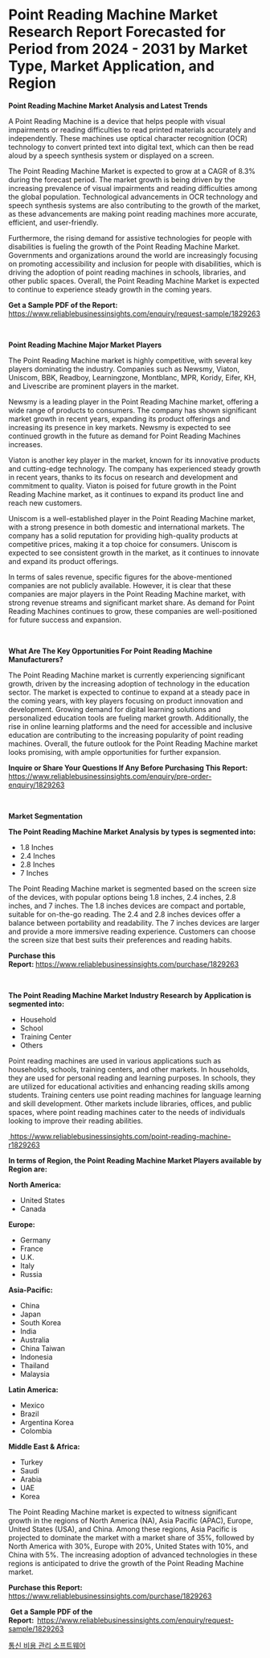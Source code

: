 <p><h1>Point Reading Machine Market Research Report Forecasted for Period from 2024 -  2031 by Market Type, Market Application, and Region</h1></p><p><strong>Point Reading Machine Market Analysis and Latest Trends</strong></p>
<p><p>A Point Reading Machine is a device that helps people with visual impairments or reading difficulties to read printed materials accurately and independently. These machines use optical character recognition (OCR) technology to convert printed text into digital text, which can then be read aloud by a speech synthesis system or displayed on a screen.</p><p>The Point Reading Machine Market is expected to grow at a CAGR of 8.3% during the forecast period. The market growth is being driven by the increasing prevalence of visual impairments and reading difficulties among the global population. Technological advancements in OCR technology and speech synthesis systems are also contributing to the growth of the market, as these advancements are making point reading machines more accurate, efficient, and user-friendly.</p><p>Furthermore, the rising demand for assistive technologies for people with disabilities is fueling the growth of the Point Reading Machine Market. Governments and organizations around the world are increasingly focusing on promoting accessibility and inclusion for people with disabilities, which is driving the adoption of point reading machines in schools, libraries, and other public spaces. Overall, the Point Reading Machine Market is expected to continue to experience steady growth in the coming years.</p></p>
<p><strong>Get a Sample PDF of the Report:&nbsp;</strong> <a href="https://www.reliablebusinessinsights.com/enquiry/request-sample/1829263">https://www.reliablebusinessinsights.com/enquiry/request-sample/1829263</a></p>
<p>&nbsp;</p>
<p><strong>Point Reading Machine Major Market Players</strong></p>
<p><p>The Point Reading Machine market is highly competitive, with several key players dominating the industry. Companies such as Newsmy, Viaton, Uniscom, BBK, Readboy, Learningzone, Montblanc, MPR, Koridy, Eifer, KH, and Livescribe are prominent players in the market. </p><p>Newsmy is a leading player in the Point Reading Machine market, offering a wide range of products to consumers. The company has shown significant market growth in recent years, expanding its product offerings and increasing its presence in key markets. Newsmy is expected to see continued growth in the future as demand for Point Reading Machines increases.</p><p>Viaton is another key player in the market, known for its innovative products and cutting-edge technology. The company has experienced steady growth in recent years, thanks to its focus on research and development and commitment to quality. Viaton is poised for future growth in the Point Reading Machine market, as it continues to expand its product line and reach new customers.</p><p>Uniscom is a well-established player in the Point Reading Machine market, with a strong presence in both domestic and international markets. The company has a solid reputation for providing high-quality products at competitive prices, making it a top choice for consumers. Uniscom is expected to see consistent growth in the market, as it continues to innovate and expand its product offerings.</p><p>In terms of sales revenue, specific figures for the above-mentioned companies are not publicly available. However, it is clear that these companies are major players in the Point Reading Machine market, with strong revenue streams and significant market share. As demand for Point Reading Machines continues to grow, these companies are well-positioned for future success and expansion.</p></p>
<p>&nbsp;</p>
<p><strong>What Are The Key Opportunities For Point Reading Machine Manufacturers?</strong></p>
<p><p>The Point Reading Machine market is currently experiencing significant growth, driven by the increasing adoption of technology in the education sector. The market is expected to continue to expand at a steady pace in the coming years, with key players focusing on product innovation and development. Growing demand for digital learning solutions and personalized education tools are fueling market growth. Additionally, the rise in online learning platforms and the need for accessible and inclusive education are contributing to the increasing popularity of point reading machines. Overall, the future outlook for the Point Reading Machine market looks promising, with ample opportunities for further expansion.</p></p>
<p><strong>Inquire or Share Your Questions If Any Before Purchasing This Report:</strong> <a href="https://www.reliablebusinessinsights.com/enquiry/pre-order-enquiry/1829263">https://www.reliablebusinessinsights.com/enquiry/pre-order-enquiry/1829263</a></p>
<p>&nbsp;</p>
<p><strong>Market Segmentation</strong></p>
<p><strong>The Point Reading Machine Market Analysis by types is segmented into:</strong></p>
<p><ul><li>1.8 Inches</li><li>2.4 Inches</li><li>2.8 Inches</li><li>7 Inches</li></ul></p>
<p><p>The Point Reading Machine market is segmented based on the screen size of the devices, with popular options being 1.8 inches, 2.4 inches, 2.8 inches, and 7 inches. The 1.8 inches devices are compact and portable, suitable for on-the-go reading. The 2.4 and 2.8 inches devices offer a balance between portability and readability. The 7 inches devices are larger and provide a more immersive reading experience. Customers can choose the screen size that best suits their preferences and reading habits.</p></p>
<p><strong>Purchase this Report:&nbsp;</strong><a href="https://www.reliablebusinessinsights.com/purchase/1829263">https://www.reliablebusinessinsights.com/purchase/1829263</a></p>
<p>&nbsp;</p>
<p><strong>The Point Reading Machine Market Industry Research by Application is segmented into:</strong></p>
<p><ul><li>Household</li><li>School</li><li>Training Center</li><li>Others</li></ul></p>
<p><p>Point reading machines are used in various applications such as households, schools, training centers, and other markets. In households, they are used for personal reading and learning purposes. In schools, they are utilized for educational activities and enhancing reading skills among students. Training centers use point reading machines for language learning and skill development. Other markets include libraries, offices, and public spaces, where point reading machines cater to the needs of individuals looking to improve their reading abilities.</p></p>
<p><a href="https://www.reliablebusinessinsights.com/point-reading-machine-r1829263">&nbsp;https://www.reliablebusinessinsights.com/point-reading-machine-r1829263</a></p>
<p><strong>In terms of Region, the Point Reading Machine Market Players available by Region are:</strong></p>
<p>
    <p> <strong> North America: </strong>
        <ul>
            <li>United States</li>
            <li>Canada</li>
        </ul>
        </p> 
    <p> <strong> Europe: </strong>
        <ul>
            <li>Germany</li>
            <li>France</li>
            <li>U.K.</li>
            <li>Italy</li>
            <li>Russia</li>
        </ul>
        </p> 
    <p> <strong> Asia-Pacific: </strong>
        <ul>
            <li>China</li>
            <li>Japan</li>
            <li>South Korea</li>
            <li>India</li>
            <li>Australia</li>
            <li>China Taiwan</li>
            <li>Indonesia</li>
            <li>Thailand</li>
            <li>Malaysia</li>
        </ul>
        </p> 
    <p> <strong> Latin America: </strong>
        <ul>
            <li>Mexico</li>
            <li>Brazil</li>
            <li>Argentina Korea</li>
            <li>Colombia</li>
        </ul>
        </p> 
    <p> <strong> Middle East & Africa: </strong>
        <ul>
            <li>Turkey</li>
            <li>Saudi</li>
            <li>Arabia</li>
            <li>UAE</li>
            <li>Korea</li>
        </ul>
    </p>
    </p>
<p><p>The Point Reading Machine market is expected to witness significant growth in the regions of North America (NA), Asia Pacific (APAC), Europe, United States (USA), and China. Among these regions, Asia Pacific is projected to dominate the market with a market share of 35%, followed by North America with 30%, Europe with 20%, United States with 10%, and China with 5%. The increasing adoption of advanced technologies in these regions is anticipated to drive the growth of the Point Reading Machine market.</p></p>
<p><strong>Purchase this Report: </strong><a href="https://www.reliablebusinessinsights.com/purchase/1829263">https://www.reliablebusinessinsights.com/purchase/1829263</a></p>
<p>&nbsp;<strong>Get a Sample PDF of the Report:&nbsp;&nbsp;</strong><a href="https://www.reliablebusinessinsights.com/enquiry/request-sample/1829263">https://www.reliablebusinessinsights.com/enquiry/request-sample/1829263</a></p>
<p><strong></strong></p>
<p><p><a href="https://github.com/mpodehpw07370073/Market-Research-Report-List-3/blob/main/934269240276.md">통신 비용 관리 소프트웨어</a></p></p>